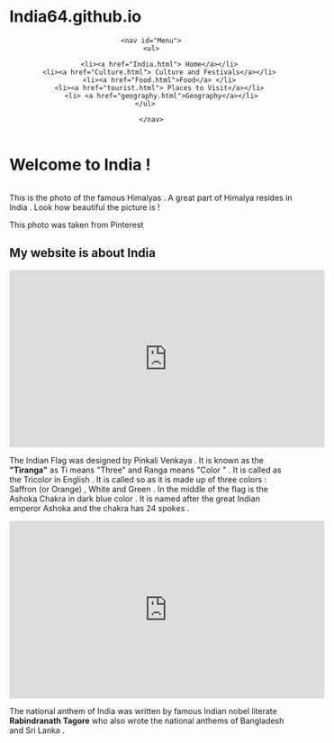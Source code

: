 # India64.github.io

<html>
<body>
	<link rel="stylesheet" type="text/css" href="india.css">
<header>
	
	<nav id="Menu">
	<ul>
		
		<li><a href="India.html"> Home</a></li>
		<li><a href="Culture.html"> Culture and Festivals</a></li>
		<li><a href="Food.html">Food</a> </li>
		<li><a href="tourist.html"> Places to Visit</a></li>
		 <li> <a href="geography.html">Geography</a></li>
	</ul>	

	</nav>
</header>

<h1 id="Cool-text"> Welcome to India !</h1>
<img alt="" class="hCL kVc L4E MIw" id="Himalyas" importance="auto" loading="auto" src="https://i.pinimg.com/564x/e5/e2/b8/e5e2b898590e40c13d3ebfeee047aebe.jpg"></body><br>
<p> This is the photo of the famous Himalyas . A great part of Himalya resides in India . Look how beautiful the picture is !</p>
<span id="Copy"> This photo was taken from  Pinterest</span>
<h2> My website is about India </h2>
<iframe width="560" height="315" src="https://www.youtube.com/embed/ZpMHvvDM9yU" frameborder="0" allow="accelerometer; autoplay; clipboard-write; encrypted-media; gyroscope; picture-in-picture" allowfullscreen></iframe><br>

<img alt="" class="hCL kVc L4E MIw" importance="auto" loading="auto" src="https://i.pinimg.com/564x/e0/35/ae/e035ae369b869ffe858d7a4d26ac2cf6.jpg">
<p> The Indian Flag was designed by Pinkali Venkaya . It is known as the <strong>"Tiranga"</strong> as Ti means "Three" and Ranga means "Color " . It is called as the Tricolor in English . It is called so as it is made up of three colors : Saffron (or Orange) , White and Green . In the middle of the flag is the Ashoka Chakra in dark blue color . It is named after the great Indian emperor Ashoka and the chakra has 24 spokes . </p>
<iframe width="560" height="315" id="video" src="https://www.youtube.com/embed/HtMF973tXIY" frameborder="0" allow="accelerometer; autoplay; clipboard-write; encrypted-media; gyroscope; picture-in-picture" allowfullscreen></iframe>
<p> The national anthem of India was written by famous Indian nobel literate <strong> Rabindranath Tagore</strong> who also wrote the national anthems of  Bangladesh and Sri Lanka .</p>

	




</html>
